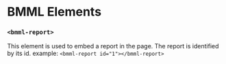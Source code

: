 # BMML Elements


### `<bmml-report>`
This element is used to embed a report in the page. The report is identified by its id.
example:
```<bmml-report id="1"></bmml-report>```
